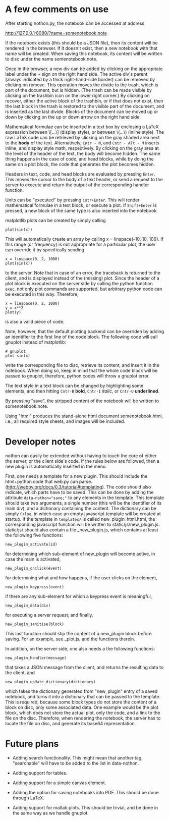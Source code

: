A few comments on use
======

After starting nothon.py, the notebook can be accessed at address 

http://127.0.0.1:8080/?name=somenotebook.note

If the notebook exists (this should be a JSON file), then its content will be rendered in the browser. 
If it doesn't exist, then a new notebook with that name will be created. When saving this notebook, its 
content will be written to disc under the name somenotebook.note. 

Once in the browser, a new div can be added by clicking on the appropriate label under the + sign on the 
right hand side. The active div's parent (always indicated by a thick right-hand-side border) can be 
removed by clicking on remove. This operation moves the divide to the trash, which is part of the document, 
but is hidden. (The trash can be made visible by clicking on the trashbin icon on the lower right corner.) 
By clicking on recover, either the active block of the trashbin, or if that does not exist, then the last 
block in the trash is restored to the visible part of the document, and is inserted as the last divide. 
Blocks of the document can be moved up or down by clicking on the up or down arrow on the right hand side. 

Mathematical formulae can be inserted in a text box by enclosing a LaTeX expression between 
\\[...\\] (display style), or between \\(...\\) (inline style). The raw LaTeX code can be retrieved 
by clicking on the gray shaded area next to the **body** of the text. Alternatively, 
`Cntr - M`, and `Cntr - Alt - M` inserts inline, and display style math, respectively. By clicking 
on the gray area at the level of the header of the text, the body will become hidden. The same thing 
happens in the case of code, and head blocks, while by doing the same on a plot block, the code that 
generates the plot becomes hidden. 

Headers in text, code, and head blocks are evaluated by pressing `Enter`. This moves the cursor to 
the body of a text header, or send a request to the server to execute and return the output of the 
corresponding handler function. 

Units can be "executed" by pressing `Cntr+Enter`. This will render mathematical formulae in a text block, 
or execute a plot. If `Shift+Enter` is pressed, a new block of the same type is also inserted into the 
notebook.

matplotlib plots can be created by simply calling 

	plot(sin(x))

This will automatically create an array by calling x = linspace(-10, 10, 100). If this range 
(or frequency) is not appropriate for a particular plot, the user can override it by specifically 
sending 

	x = linspace(0, 2, 1000)
	plot(sin(x))

to the server. Note that in case of an error, the traceback is returned to the client, and is displayed 
instead of the (missing) plot. Since the header of a plot block is executed on the server side by calling 
the python function `exec`, not only plot commands are supported, but arbitrary python code can be executed 
in this way. Therefore, 

	x = linspace(0, 2, 1000)
	y = x**2
	plot(y)

is also a valid piece of code. 

Note, however, that the default plotting backend can be overriden by adding an identifier to the first line of the 
code block. The following code will call gnuplot instead of matplotlib:

	# gnuplot
	plot sin(x)
	
write the corresponding file to disc, retrieve its content, and insert it in the notebook. When doing so, keep in 
mind that the whole code block will be passed to gnuplot, therefore, python codes will throw a gnuplot error. 

The text style in a text block can be changed by highlighting some elements, and then hitting `Cntr-B` **bold**, 
`Cntr-I` *italic*, or `Cntr-U` __underlined__.

By pressing "save", the stripped content of the notebook will be written to somenotebook.note. 

Using "html" produces the stand-alone html document somenotebook.html, i.e., all required style sheets, 
and images will be included. 

Developer notes
========

nothon can easily be extended without having to touch the core of either the server, or the client side's code. 
If the rules below are followed, then a new plugin is automatically inserted in the menu. 

First, one needs a template for a new plugin. This should include the html+python code that web.py can parse. 
(http://webpy.org/docs/0.3/tutorial#templating). The code should also indicate, which parts have to be saved. 
This can be done by adding the attribute `data-nothon="save;"` to any elements in the template. This template 
should take two arguments, a single number (this will be the identifier of its main div), and a dictionary 
containing the content. The dictionary can be simply `False`, in which case an empty javascript template will 
be created at startup. If the template in `templates/` is called new_plugin_html.html, the corresponding 
javascript function will be written to static/js/new_plugin.js. static/js/ should also contain a file 
_new_plugin.js, which contains at least the following five functions: 

	new_plugin_activate(id)
	
for determining which sub-element of new_plugin will become active, in case the main is activated, 

	new_plugin_onclick(event)
	
for determining what and how happens, if the user clicks on the element, 

	new_plugin_keypress(event)

if there are any sub-element for which a keypress event is meaningful, 

	new_plugin_data(div) 
	
for executing a server request, and finally, 

	new_plugin_sanitise(block)
	
This last function should stip the content of a new_plugin block before saving. For an example, see 
_plot.js, and the functions therein.

In addition, on the server side, one also needs a the following functions:

	new_plugin_handler(message)
	
that takes a JSON message from the client, and returns the resulting data to the client, and 

	new_plugin_update_dictionary(dictionary)
	
which takes the dictionary generated from "new_plugin" entry of a saved notebook, and turns it into 
a dictionary that can be passed to the template. This is required, because some block types do not 
store the content of a block on disc, only some associated data. One example would be the plot block, 
which does not store the actual plot, only the code, and a link to the file on the disc. Therefore, 
when rendering the notebook, the server has to locate the file on disc, and generate its base64 
representation. 

Future plans
=======

* Adding search functionality. This might mean that another tag, "searchable" will have to be added 
to the list in data-nothon. 

* Adding support for tables.

* Adding support for a simple canvas element.

* Adding the option for saving notebooks into PDF. This should be done through LaTeX.

* Adding support for matlab plots. This should be trivial, and be done in the same way as we handle gnuplot. 

